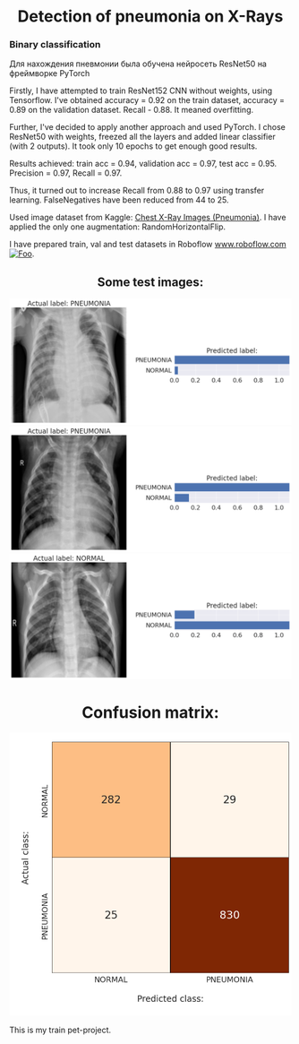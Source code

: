 # <div align="center">Detection of pneumonia on X-Rays</div>

### Binary classification

Для нахождения пневмонии была обучена нейросеть ResNet50 на фреймворке PyTorch

Firstly, I have attempted to train ResNet152 CNN without weights, using Tensorflow. I've obtained accuracy = 0.92 on the train dataset, accuracy = 0.89 on the validation dataset. Recall - 0.88. It meaned overfitting.

Further, I've decided to apply another approach and used PyTorch.
I chose ResNet50 with weights, freezed all the layers and added linear classifier (with 2 outputs). It took only 10 epochs to get enough good results.

Results achieved: train acc = 0.94, validation acc = 0.97, test acc = 0.95. Precision = 0.97, Recall = 0.97.

Thus, it turned out to increase Recall from 0.88 to 0.97 using transfer learning. FalseNegatives have been reduced from 44 to 25. 

Used image dataset from Kaggle: [Chest X-Ray Images (Pneumonia)](https://www.kaggle.com/paultimothymooney/chest-xray-pneumonia). I have applied the only one augmentation: RandomHorizontalFlip.

I have prepared train, val and test datasets in Roboflow www.roboflow.com <a href="http:/roboflow.com/" rel="some text">![Foo](https://a.radikal.ru/a40/2202/6a/bdf9b3256872.png)</a>.

## <div align="center">Some test images: </div>

![The first test sample image](https://github.com/Kuaranir/Detection-of-pneumonia-on-X-Rays/blob/main/test-sample-1.png)
![The second test sample image](https://github.com/Kuaranir/Detection-of-pneumonia-on-X-Rays/blob/main/test-sample-2.png)
![The third test sample image](https://github.com/Kuaranir/Detection-of-pneumonia-on-X-Rays/blob/main/test-sample-3.png)

# <div align="center">Confusion matrix:</div>

![Confusion matrix](https://github.com/Kuaranir/Detection-of-pneumonia-on-X-Rays/blob/main/confusion_matrix.png)

This is my train pet-project.
